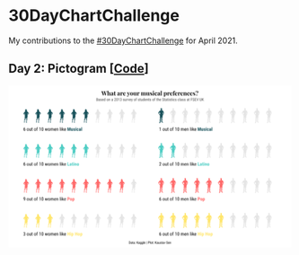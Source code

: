 # 30DayChartChallenge

My contributions to the <a href='https://twitter.com/30DayChartChall'>#30DayChartChallenge</a> for April 2021.

## Day 2: Pictogram [<a href='day_02/day_02.R'>**Code**</a>]

<img src="day_02/day_02.png"/>
